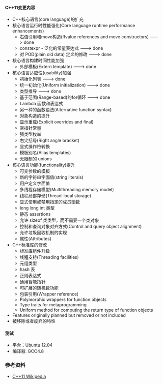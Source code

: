 #### C++11变更内容 ####

+ C++核心语言(core language)的扩充
+ 核心语言运行时性能强化(Core language runtime performance enhancements)
  + 右值引用和move构造(Rvalue references and move constructors) ---->  done
  + constexpr - 泛化的常量表达式  ---> done
  + 对 POD(plain old data) 定义的修改 ---> done
+ 核心语言构建时间性能加强
  + 外部模板(Extern template) ---> done
+ 核心语言适应性(usability)加强
  + 初始化列表 ---> done
  + 统一初始化(Uniform initialization) ---> done
  + 类型推导 ---> done
  + 基于范围(Range-based)的for循环 ---> done
  + Lambda 函数和表达式
  + 另一种的函数语法(Alternative function syntax)
  + 对象构造的提升
  + 显示重载(Explicit overrides and final)
  + 空指针常量
  + 强类型枚举
  + 右尖括号(Right angle bracket)
  + 显式操作符转换
  + 模板别名(Alias templates)
  + 无限制的 unions
+ 核心语言功能(functionality)提升
  + 可变参数的模板
  + 新的字符串字面值(string literals)
  + 用户定义字面值
  + 多线程存储模型(Multithreading memory model)
  + 线程局部存储(Thread-local storage)
  + 显式使用或禁用指定的成员函数
  + long long int 类型
  + 静态 assertions
  + 允许 sizeof 类类型，而不需要一个类对象
  + 控制和查询对象对齐方式(Control and query object alignment)
  + 允许垃圾回收机制的实现
  + 属性(Attributes)
+ C++标准库的修改
  + 标准库组件升级
  + 线程支持(Threading facilities)
  + 元组类型
  + hash 表
  + 正则表达式
  + 通用智能指针
  + 可扩展的随机数功能
  + 包装引用(Wrapper reference)
  + Polymorphic wrappers for function objects
  + Type traits for metaprogramming
  + Uniform method for computing the return type of function objects
+ Features originally planned but removed or not included
+ 被移除或者废弃的特性

#### 测试 ####
+ 平台：Ubuntu 12.04
+ 编译器: GCC4.8

### 参考资料 ###
+ [C++11 Wikipedia](http://en.wikipedia.org/wiki/C%2B%2B11)
